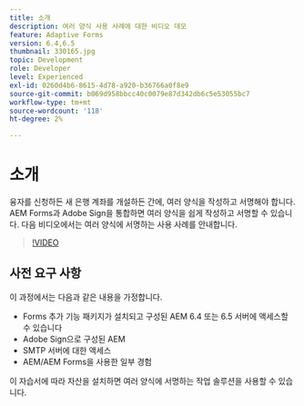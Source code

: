 ```yaml
---
title: 소개
description: 여러 양식 사용 사례에 대한 비디오 데모
feature: Adaptive Forms
version: 6.4,6.5
thumbnail: 330165.jpg
topic: Development
role: Developer
level: Experienced
exl-id: 0260d4b6-8615-4d78-a920-b36766a0f8e9
source-git-commit: b069d958bbcc40c0079e87d342db6c5e53055bc7
workflow-type: tm+mt
source-wordcount: '118'
ht-degree: 2%

---
```


# 소개

융자를 신청하든 새 은행 계좌를 개설하든 간에, 여러 양식을 작성하고 서명해야 합니다. AEM Forms과 Adobe Sign을 통합하면 여러 양식을 쉽게 작성하고 서명할 수 있습니다.
다음 비디오에서는 여러 양식에 서명하는 사용 사례를 안내합니다.

>[!VIDEO](https://video.tv.adobe.com/v/330165?quality=9&learn=on)

## 사전 요구 사항

이 과정에서는 다음과 같은 내용을 가정합니다.

* Forms 추가 기능 패키지가 설치되고 구성된 AEM 6.4 또는 6.5 서버에 액세스할 수 있습니다
* Adobe Sign으로 구성된 AEM
* SMTP 서버에 대한 액세스
* AEM/AEM Forms을 사용한 일부 경험

이 자습서에 따라 자산을 설치하면 여러 양식에 서명하는 작업 솔루션을 사용할 수 있습니다.
